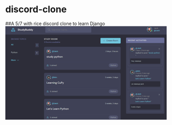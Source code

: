 # discord-clone
##A  5/7 with rice discord clone to learn Django
![This is an image](https://github.com/jack-hanlon/discord-clone/blob/main/img/display.PNG)
